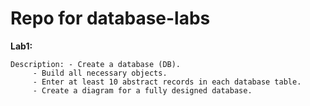 # Repo for database-labs
**Lab1:**

    Description: - Create a database (DB).
		 - Build all necessary objects.
		 - Enter at least 10 abstract records in each database table.
		 - Create a diagram for a fully designed database.